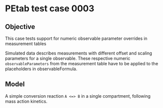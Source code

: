 # PEtab test case 0003

## Objective

This case tests support for numeric observable parameter overrides in
measurement tables

Simulated data describes measurements with different offset and scaling
parameters for a single observable. These respective numeric
`observableParameters`
from the measurement table have to be applied to the placeholders in
observableFormula.

## Model

A simple conversion reaction `A <=> B` in a single compartment, following
mass action kinetics.
